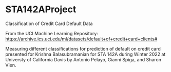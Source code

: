 # STA142AProject
Classification of Credit Card Default Data


From the UCI Machine Learning Repository:
https://archive.ics.uci.edu/ml/datasets/default+of+credit+card+clients#

Measuring different classifications for prediction of default on credit card presented for Krishna Balasubramanian for STA 142A during Winter 2022 at Universty of California Davis by Antonio Pelayo, Gianni Spiga, and Sharon Vien.  
